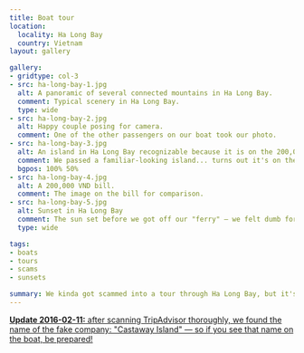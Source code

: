 ```yaml
---
title: Boat tour
location:
  locality: Ha Long Bay
  country: Vietnam
layout: gallery

gallery:
- gridtype: col-3
- src: ha-long-bay-1.jpg
  alt: A panoramic of several connected mountains in Ha Long Bay.
  comment: Typical scenery in Ha Long Bay.
  type: wide
- src: ha-long-bay-2.jpg
  alt: Happy couple posing for camera.
  comment: One of the other passengers on our boat took our photo.
- src: ha-long-bay-3.jpg
  alt: An island in Ha Long Bay recognizable because it is on the 200,000 VND bill.
  comment: We passed a familiar-looking island... turns out it's on the 200,000 bill!
  bgpos: 100% 50%
- src: ha-long-bay-4.jpg
  alt: A 200,000 VND bill.
  comment: The image on the bill for comparison.
- src: ha-long-bay-5.jpg
  alt: Sunset in Ha Long Bay
  comment: The sun set before we got off our "ferry" — we felt dumb for falling for it, but it was a really nice ride in the end.
  type: wide

tags:
- boats
- tours
- scams
- sunsets

summary: We kinda got scammed into a tour through Ha Long Bay, but it's a pretty nice place to be tricked into staying all afternoon.
---
```


<ins class="update" datetime="2016-02-11"><strong>Update 2016-02-11:</strong> after scanning TripAdvisor thoroughly, we found the name of the fake company: "Castaway Island" — so if you see that name on the boat, be prepared!</ins>
